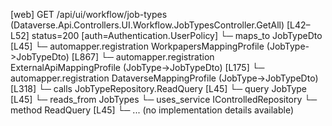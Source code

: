 [web] GET /api/ui/workflow/job-types  (Dataverse.Api.Controllers.UI.Workflow.JobTypesController.GetAll)  [L42–L52] status=200 [auth=Authentication.UserPolicy]
  └─ maps_to JobTypeDto [L45]
    └─ automapper.registration WorkpapersMappingProfile (JobType->JobTypeDto) [L867]
    └─ automapper.registration ExternalApiMappingProfile (JobType->JobTypeDto) [L175]
    └─ automapper.registration DataverseMappingProfile (JobType->JobTypeDto) [L318]
  └─ calls JobTypeRepository.ReadQuery [L45]
  └─ query JobType [L45]
    └─ reads_from JobTypes
  └─ uses_service IControlledRepository<JobType>
    └─ method ReadQuery [L45]
      └─ ... (no implementation details available)

